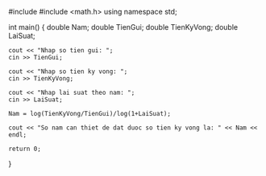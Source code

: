 #include <iostream>
#include <math.h>
using namespace std;

int main()
{
    double Nam;
    double TienGui;
    double TienKyVong;
    double LaiSuat;

    cout << "Nhap so tien gui: ";
    cin >> TienGui;

    cout << "Nhap so tien ky vong: ";
    cin >> TienKyVong;

    cout << "Nhap lai suat theo nam: ";
    cin >> LaiSuat;

    Nam = log(TienKyVong/TienGui)/log(1+LaiSuat);

    cout << "So nam can thiet de dat duoc so tien ky vong la: " << Nam << endl;
	
    return 0;
}
